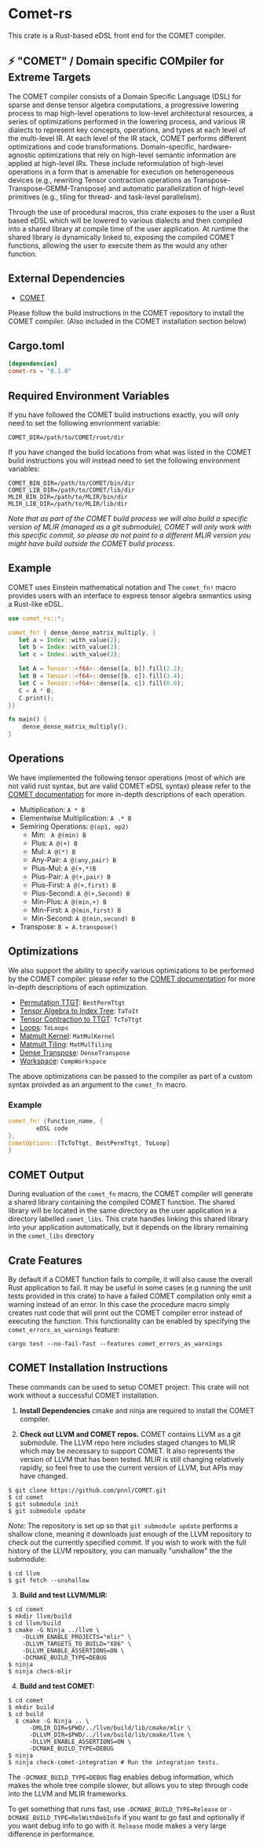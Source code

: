 # Comet-rs
This crate is a Rust-based eDSL front end for the COMET compiler.


## ⚡️ "COMET" / Domain specific COMpiler for Extreme Targets

The COMET compiler consists of a Domain Specific Language (DSL) for sparse and dense tensor algebra computations, a progressive lowering process to map high-level operations to low-level architectural resources, a series of optimizations performed in the lowering process, and various IR dialects to represent key concepts, operations, and types at each level of the multi-level IR. At each level of the IR stack, COMET performs different optimizations and code transformations. Domain-specific, hardware- agnostic optimizations that rely on high-level semantic information are applied at high-level IRs. These include reformulation of high-level operations in a form that is amenable for execution on heterogeneous devices (e.g., rewriting Tensor contraction operations as Transpose-Transpose-GEMM-Transpose) and automatic parallelization of high-level primitives (e.g., tiling for thread- and task-level parallelism).

Through the use of procedural macros, this crate exposes to the user a Rust based eDSL which will be lowered to various dialects and then compiled into a shared library at compile time of the user application. At runtime the shared library is dynamically linked to, exposing the compiled COMET functions, allowing the user to execute them as the would any other function.

## External Dependencies
 - [COMET](https://github.com/pnnl/COMET)

Please follow the build instructions in the COMET repository to install the COMET compiler. (Also included in the COMET installation section below)

## Cargo.toml
 ```toml
 [dependencies]
 comet-rs = "0.1.0"
```
## Required Environment Variables
If you have followed the COMET build instructions exactly, you will only need to set the following envrionment variable:
```text
COMET_DIR=/path/to/COMET/root/dir
```

If you have changed the build locations from what was listed in the COMET build instructions you will instead need to set the following environment variables:
 ```text
 COMET_BIN_DIR=/path/to/COMET/bin/dir
 COMET_LIB_DIR=/path/to/COMET/lib/dir
 MLIR_BIN_DIR=/path/to/MLIR/bin/dir
 MLIR_LIB_DIR=/path/to/MLIR/lib/dir
 ```
 *Note that as part of the COMET build process we will also build a specific version of MLIR (managed as a git submodule),
 COMET will only work with this specific commit, so please do not point to a different MLIR version you might have build outside the COMET build process.*

## Example

 COMET uses Einstein mathematical notation and The `comet_fn!` macro provides users with an interface to express tensor algebra semantics using a Rust-like eDSL.

 ```rust
 use comet_rs::*;

 comet_fn! { dense_dense_matrix_multiply, {
    let a = Index::with_value(2);
    let b = Index::with_value(2);
    let c = Index::with_value(2);

    let A = Tensor::<f64>::dense([a, b]).fill(2.2);
    let B = Tensor::<f64>::dense([b, c]).fill(3.4);
    let C = Tensor::<f64>::dense([a, c]).fill(0.0);
    C = A * B;
    C.print();
 }}

 fn main() {
     dense_dense_matrix_multiply();
 }
 ```
## Operations
 
 We have implemented the following tensor operations (most of which are not valid rust syntax, but are valid COMET eDSL syntax)
 please refer to the [COMET documentation](https://pnnl-comet.readthedocs.io/en/latest/operations.html) for more in-depth descriptions of each operation.
 - Multiplication: `A * B`
 - Elementwise Multiplication: `A .* B`
 - Semiring Operations: `@(op1, op2)`
   - Min: ` A @(min) B`
   - Plus: `A @(+) B`
   - Mul: `A @(*) B`
   - Any-Pair: `A @(any,pair) B`
   - Plus-Mul: `A @(+,*)B `
   - Plus-Pair: `A @(+,pair) B`
   - Plus-First: `A @(+,first) B`
   - Plus-Second: `A @(+,Second) B`
   - Min-Plus: `A @(min,+) B` 
   - Min-First: `A @(min,first) B`
   - Min-Second: `A @(min,second) B`
 - Transpose: `B = A.transpose()`
 
## Optimizations
 We also support the ability to specify various optimizations to be performed by the COMET compiler.
 please refer to the [COMET documentation](https://pnnl-comet.readthedocs.io/en/latest/optimizations.html) for more in-depth descriptions of each optimization.
 - [Permutation TTGT](https://pnnl-comet.readthedocs.io/en/latest/passes/PermTTGT.html): `BestPermTtgt`
 - [Tensor Algebra to Index Tree](https://pnnl-comet.readthedocs.io/en/latest/passes/TAtoIT.html): `TaToIt`
 - [Tensor Contraction to TTGT](https://pnnl-comet.readthedocs.io/en/latest/passes/TC.html): `TcToTtgt`
 - [Loops](https://pnnl-comet.readthedocs.io/en/latest/passes/loops.html): `ToLoops`
 - [Matmult Kernel](https://pnnl-comet.readthedocs.io/en/latest/passes/mkernel.html): `MatMulKernel`
 - [Matmult Tiling](https://pnnl-comet.readthedocs.io/en/latest/passes/tiling.html): `MatMulTiling`
 - [Dense Transpose](https://pnnl-comet.readthedocs.io/en/latest/passes/transpose.html): `DenseTranspose`
 - [Workspace](https://pnnl-comet.readthedocs.io/en/latest/passes/workspace.html): `CompWorkspace`

 The above optimizations can be passed to the compiler as part of a custom syntax proivded as an argument to the `comet_fn` macro. 

### Example
 ```rust
 comet_fn! {function_name, {
         eDSL code
 },
 CometOptions::[TcToTtgt, BestPermTtgt, ToLoop]
 }
 ``` 

## COMET Output
 During evaluation of the `comet_fn` macro, the COMET compiler will generate a shared library containing the compiled COMET function.
 The shared library will be located in the same directory as the user application in a directory labelled `comet_libs`.
 This crate handles linking this shared library into your application automatically, but it depends on the library remaining in the `comet_libs` directory

 ## Crate Features
 By default if a COMET function fails to compile, it will also cause the overall Rust application to fail.
 It may be useful in some cases (e.g running the unit tests provided in this crate) to have a failed COMET compilation only emit a warning instead of an error.
 In this case the procedure macro simply creates rust code that will print out the COMET compiler error instead of executing the function.
 This functionality can be enabled by specifying the `comet_errors_as_warnings` feature:
 ```
 cargo test --no-fail-fast --features comet_errors_as_warnings
 ```
## COMET Installation Instructions

These commands can be used to setup COMET project:
This crate will not work without a successful COMET installation.
1) **Install Dependencies** cmake and ninja are required to install the COMET compiler.

2) **Check out LLVM and COMET repos.**  COMET contains LLVM as a git
submodule.  The LLVM repo here includes staged changes to MLIR which
may be necessary to support COMET.  It also represents the version of
LLVM that has been tested.  MLIR is still changing relatively rapidly,
so feel free to use the current version of LLVM, but APIs may have
changed.

```
$ git clone https://github.com/pnnl/COMET.git
$ cd comet
$ git submodule init
$ git submodule update
```

*Note:* The repository is set up so that `git submodule update` performs a 
shallow clone, meaning it downloads just enough of the LLVM repository to check 
out the currently specified commit. If you wish to work with the full history of
the LLVM repository, you can manually "unshallow" the the submodule:

```
$ cd llvm
$ git fetch --unshallow
```

3) **Build and test LLVM/MLIR:**

```
$ cd comet
$ mkdir llvm/build
$ cd llvm/build
$ cmake -G Ninja ../llvm \
    -DLLVM_ENABLE_PROJECTS="mlir" \
    -DLLVM_TARGETS_TO_BUILD="X86" \
    -DLLVM_ENABLE_ASSERTIONS=ON \
    -DCMAKE_BUILD_TYPE=DEBUG
$ ninja
$ ninja check-mlir
```

4) **Build and test COMET:**

```
$ cd comet
$ mkdir build
$ cd build
  $ cmake -G Ninja .. \
      -DMLIR_DIR=$PWD/../llvm/build/lib/cmake/mlir \
      -DLLVM_DIR=$PWD/../llvm/build/lib/cmake/llvm \
      -DLLVM_ENABLE_ASSERTIONS=ON \
      -DCMAKE_BUILD_TYPE=DEBUG
$ ninja
$ ninja check-comet-integration # Run the integration tests.
```

The `-DCMAKE_BUILD_TYPE=DEBUG` flag enables debug information, which makes the
whole tree compile slower, but allows you to step through code into the LLVM
and MLIR frameworks.

To get something that runs fast, use `-DCMAKE_BUILD_TYPE=Release` or
`-DCMAKE_BUILD_TYPE=RelWithDebInfo` if you want to go fast and optionally if
you want debug info to go with it.  `Release` mode makes a very large difference
in performance.
